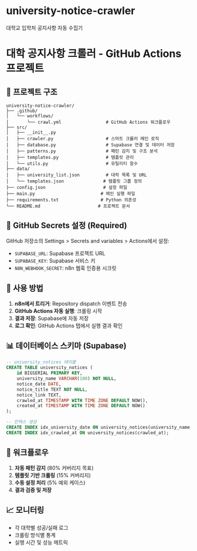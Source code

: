 # university-notice-crawler
대학교 입학처 공지사항 자동 수집기


# 대학 공지사항 크롤러 - GitHub Actions 프로젝트

## 📁 프로젝트 구조

```
university-notice-crawler/
├── .github/
│   └── workflows/
│       └── crawl.yml                 # GitHub Actions 워크플로우
├── src/
│   ├── __init__.py
│   ├── crawler.py                    # 스마트 크롤러 메인 로직
│   ├── database.py                   # Supabase 연결 및 데이터 저장
│   ├── patterns.py                   # 패턴 감지 및 구조 분석
│   ├── templates.py                  # 템플릿 관리
│   └── utils.py                      # 유틸리티 함수
├── data/
│   ├── university_list.json          # 대학 목록 및 URL
│   └── templates.json               # 템플릿 그룹 정의
├── config.json                      # 설정 파일
├── main.py                         # 메인 실행 파일
├── requirements.txt                # Python 의존성
└── README.md                      # 프로젝트 문서
```

## 🔧 GitHub Secrets 설정 (Required)

GitHub 저장소의 Settings > Secrets and variables > Actions에서 설정:

- `SUPABASE_URL`: Supabase 프로젝트 URL
- `SUPABASE_KEY`: Supabase 서비스 키
- `N8N_WEBHOOK_SECRET`: n8n 웹훅 인증용 시크릿

## 🚀 사용 방법

1. **n8n에서 트리거**: Repository dispatch 이벤트 전송
2. **GitHub Actions 자동 실행**: 크롤링 시작
3. **결과 저장**: Supabase에 자동 저장
4. **로그 확인**: GitHub Actions 탭에서 실행 결과 확인

## 📊 데이터베이스 스키마 (Supabase)

```sql
-- university_notices 테이블
CREATE TABLE university_notices (
    id BIGSERIAL PRIMARY KEY,
    university_name VARCHAR(100) NOT NULL,
    notice_date DATE,
    notice_title TEXT NOT NULL,
    notice_link TEXT,
    crawled_at TIMESTAMP WITH TIME ZONE DEFAULT NOW(),
    created_at TIMESTAMP WITH TIME ZONE DEFAULT NOW()
);

-- 인덱스 생성
CREATE INDEX idx_university_date ON university_notices(university_name, notice_date);
CREATE INDEX idx_crawled_at ON university_notices(crawled_at);
```

## 🔄 워크플로우

1. **자동 패턴 감지** (80% 커버리지 목표)
2. **템플릿 기반 크롤링** (15% 커버리지)
3. **수동 설정 처리** (5% 예외 케이스)
4. **결과 검증 및 저장**

## 📈 모니터링

- 각 대학별 성공/실패 로그
- 크롤링 방식별 통계
- 실행 시간 및 성능 메트릭
